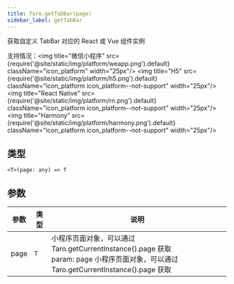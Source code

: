 ```yaml
---
title: Taro.getTabBar(page)
sidebar_label: getTabBar
---
```


获取自定义 TabBar 对应的 React 或 Vue 组件实例

支持情况：<img title="微信小程序" src={require('@site/static/img/platform/weapp.png').default} className="icon_platform" width="25px"/> <img title="H5" src={require('@site/static/img/platform/h5.png').default} className="icon_platform icon_platform--not-support" width="25px"/> <img title="React Native" src={require('@site/static/img/platform/rn.png').default} className="icon_platform icon_platform--not-support" width="25px"/> <img title="Harmony" src={require('@site/static/img/platform/harmony.png').default} className="icon_platform icon_platform--not-support" width="25px"/>

## 类型

```tsx
<T>(page: any) => T
```

## 参数

| 参数 | 类型 | 说明 |
| --- | --- | --- |
| page | `T` | 小程序页面对象，可以通过 Taro.getCurrentInstance().page 获取<br />param: page 小程序页面对象，可以通过 Taro.getCurrentInstance().page 获取 |
